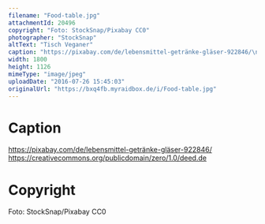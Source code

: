 ```yaml
---
filename: "Food-table.jpg"
attachmentId: 20496
copyright: "Foto: StockSnap/Pixabay CC0"
photographer: "StockSnap"
altText: "Tisch Veganer"
caption: "https://pixabay.com/de/lebensmittel-getränke-gläser-922846/\nhttps://creativecommons.org/publicdomain/zero/1.0/deed.de"
width: 1800
height: 1126
mimeType: "image/jpeg"
uploadDate: "2016-07-26 15:45:03"
originalUrl: "https://bxq4fb.myraidbox.de/i/Food-table.jpg"
---
```


# Caption

https://pixabay.com/de/lebensmittel-getränke-gläser-922846/
https://creativecommons.org/publicdomain/zero/1.0/deed.de

# Copyright

Foto: StockSnap/Pixabay CC0
